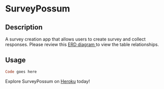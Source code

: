 # SurveyPossum

## Description
A survey creation app that allows users to create survey and collect responses. Please review this <a href="https://www.lucidchart.com/documents/edit/b6d407d2-69e7-4012-9831-f5187d39e1e7?shared=true&">ERD diagram </a>to view the table relationships.

## Usage
```Ruby
Code goes here
```
Explore SurveyPossum on <a href="https://aqueous-falls-31494.herokuapp.com/">Heroku</a> today!
